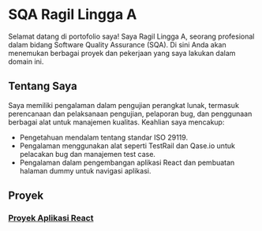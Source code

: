 # SQA Ragil Lingga A

Selamat datang di portofolio saya! Saya Ragil Lingga A, seorang profesional dalam bidang Software Quality Assurance (SQA). Di sini Anda akan menemukan berbagai proyek dan pekerjaan yang saya lakukan dalam domain ini.

## Tentang Saya

Saya memiliki pengalaman dalam pengujian perangkat lunak, termasuk perencanaan dan pelaksanaan pengujian, pelaporan bug, dan penggunaan berbagai alat untuk manajemen kualitas. Keahlian saya mencakup:

- Pengetahuan mendalam tentang standar ISO 29119.
- Pengalaman menggunakan alat seperti TestRail dan Qase.io untuk pelacakan bug dan manajemen test case.
- Pengalaman dalam pengembangan aplikasi React dan pembuatan halaman dummy untuk navigasi aplikasi.

## Proyek

### [Proyek Aplikasi React](https://ragilfolio.vercel.app/)
